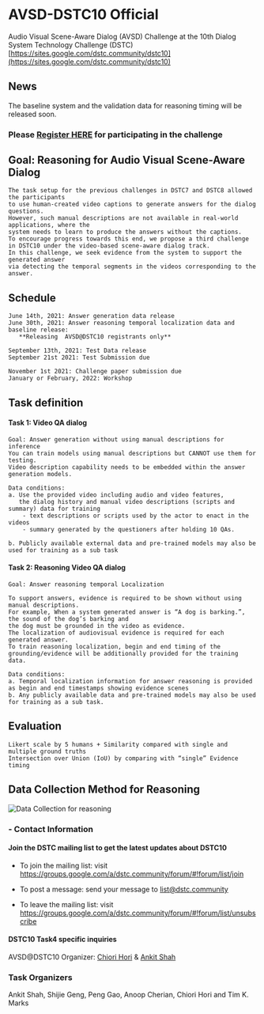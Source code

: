 # AVSD-DSTC10 Official
  Audio Visual Scene-Aware Dialog (AVSD) Challenge at the 10th Dialog System Technology Challenge (DSTC)
  [https://sites.google.com/dstc.community/dstc10](https://sites.google.com/dstc.community/dstc10)


## News

The baseline system and the validation data for reasoning timing will be released soon.
    
### Please [Register HERE](https://docs.google.com/forms/d/e/1FAIpQLSe9CgrlygYciIZH_pK8133fbp1kqigTB6JIP7utfNFx_xSm6A/viewform) for participating in the challenge


## Goal: Reasoning for Audio Visual Scene-Aware Dialog

    The task setup for the previous challenges in DSTC7 and DSTC8 allowed the participants 
    to use human-created video captions to generate answers for the dialog questions. 
    However, such manual descriptions are not available in real-world applications, where the 
    system needs to learn to produce the answers without the captions. 
    To encourage progress towards this end, we propose a third challenge
    in DSTC10 under the video-based scene-aware dialog track. 
    In this challenge, we seek evidence from the system to support the generated answer 
    via detecting the temporal segments in the videos corresponding to the answer.
    
## Schedule

    June 14th, 2021: Answer generation data release
    June 30th, 2021: Answer reasoning temporal localization data and baseline release: 
       **Releasing  AVSD@DSTC10 registrants only**
  
    September 13th, 2021: Test Data release
    September 21st 2021: Test Submission due
    
    November 1st 2021: Challenge paper submission due
    January or February, 2022: Workshop

## Task definition
#### Task 1: Video QA dialog
    Goal: Answer generation without using manual descriptions for inference
    You can train models using manual descriptions but CANNOT use them for testing. 
    Video description capability needs to be embedded within the answer generation models.
    
    Data conditions:
    a. Use the provided video including audio and video features, 
       the dialog history and manual video descriptions (scripts and summary) data for training
        - text descriptions or scripts used by the actor to enact in the videos
        - summary generated by the questioners after holding 10 QAs.

    b. Publicly available external data and pre-trained models may also be used for training as a sub task

#### Task 2: Reasoning Video QA dialog
    Goal: Answer reasoning temporal Localization 

    To support answers, evidence is required to be shown without using manual descriptions. 
    For example, When a system generated answer is “A dog is barking.”, the sound of the dog’s barking and
    the dog must be grounded in the video as evidence.
    The localization of audiovisual evidence is required for each generated answer.
    To train reasoning localization, begin and end timing of the grounding/evidence will be additionally provided for the training data.

    Data conditions:
    a. Temporal localization information for answer reasoning is provided as begin and end timestamps showing evidence scenes
    b. Any publicly available data and pre-trained models may also be used for training as a sub task.
    
    
## Evaluation
    Likert scale by 5 humans + Similarity compared with single and multiple ground truths
    Intersection over Union (IoU) by comparing with “single” Evidence timing 

    
## Data Collection Method for Reasoning
![Data Collection for reasoning](https://github.com/dialogtekgeek/AVSD-DSTC10_Official/blob/main/InstructionForReasoning.png)



### - Contact Information

#### Join the DSTC mailing list to get the latest updates about DSTC10
* To join the mailing list: visit https://groups.google.com/a/dstc.community/forum/#!forum/list/join

* To post a message: send your message to list@dstc.community

* To leave the mailing list: visit https://groups.google.com/a/dstc.community/forum/#!forum/list/unsubscribe

#### DSTC10 Task4 specific inquiries 

AVSD@DSTC10 Organizer: [Chiori Hori](mailto:chori@merl.com) & [Ankit Shah](mailto:aps1@andrew.cmu.edu)

### Task Organizers

Ankit Shah, Shijie Geng, Peng Gao, Anoop Cherian, Chiori Hori and Tim K. Marks
